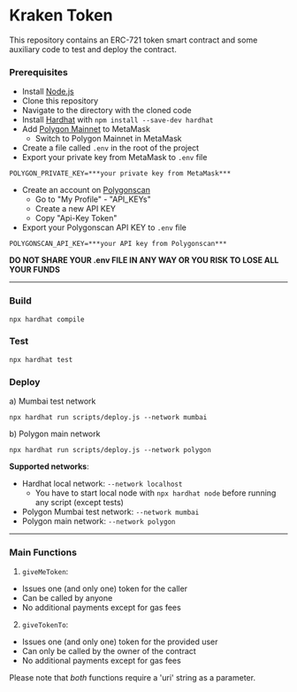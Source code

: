 # Kraken Token

This repository contains an ERC-721 token smart contract and some auxiliary code to test and deploy the contract.

### Prerequisites
- Install [Node.js](https://nodejs.org/en/download/)
- Clone this repository
- Navigate to the directory with the cloned code
- Install [Hardhat](https://hardhat.org/) with `npm install --save-dev hardhat`
- Add [Polygon Mainnet](https://docs.polygon.technology/docs/develop/metamask/config-polygon-on-metamask/) to MetaMask
  - Switch to Polygon Mainnet in MetaMask
- Create a file called `.env` in the root of the project
- Export your private key from MetaMask to `.env` file
```
POLYGON_PRIVATE_KEY=***your private key from MetaMask***
```
- Create an account on [Polygonscan](https://polygonscan.com/)
  - Go to "My Profile" - "API_KEYs"
  - Create a new API KEY
  - Copy "Api-Key Token"
- Export your Polygonscan API KEY to `.env` file
```
POLYGONSCAN_API_KEY=***your API key from Polygonscan***
```

__DO NOT SHARE YOUR .env FILE IN ANY WAY OR YOU RISK TO LOSE ALL YOUR FUNDS__

---

### Build
```
npx hardhat compile
```

### Test
```
npx hardhat test
```

### Deploy
а) Mumbai test network
```
npx hardhat run scripts/deploy.js --network mumbai
```  
b) Polygon main network
```
npx hardhat run scripts/deploy.js --network polygon
```

__Supported networks__:
- Hardhat local network: `--network localhost`
  - You have to start local node with `npx hardhat node` before running any script (except tests)
- Polygon Mumbai test network: `--network mumbai`
- Polygon main network: `--network polygon`


---

### Main Functions

1. `giveMeToken`: 
  - Issues one (and only one) token for the caller
  - Can be called by anyone
  - No additional payments except for gas fees  
2. `giveTokenTo`:
  - Issues one (and only one) token for the provided user
  - Can only be called by the owner of the contract
  - No additional payments except for gas fees

Please note that _both_ functions require a 'uri' string as a parameter. 
